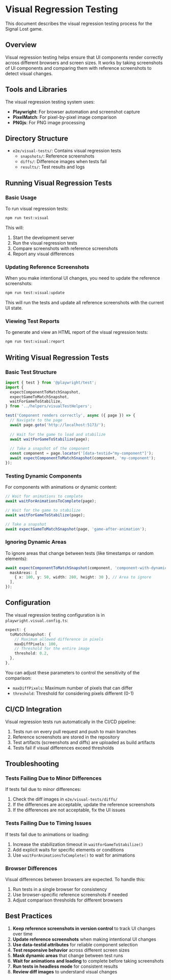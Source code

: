 # Visual Regression Testing

This document describes the visual regression testing process for the Signal Lost game.

## Overview

Visual regression testing helps ensure that UI components render correctly across different browsers and screen sizes. It works by taking screenshots of UI components and comparing them with reference screenshots to detect visual changes.

## Tools and Libraries

The visual regression testing system uses:

- **Playwright**: For browser automation and screenshot capture
- **PixelMatch**: For pixel-by-pixel image comparison
- **PNGjs**: For PNG image processing

## Directory Structure

- `e2e/visual-tests/`: Contains visual regression tests
  - `snapshots/`: Reference screenshots
  - `diffs/`: Difference images when tests fail
  - `results/`: Test results and logs

## Running Visual Regression Tests

### Basic Usage

To run visual regression tests:

```bash
npm run test:visual
```

This will:
1. Start the development server
2. Run the visual regression tests
3. Compare screenshots with reference screenshots
4. Report any visual differences

### Updating Reference Screenshots

When you make intentional UI changes, you need to update the reference screenshots:

```bash
npm run test:visual:update
```

This will run the tests and update all reference screenshots with the current UI state.

### Viewing Test Reports

To generate and view an HTML report of the visual regression tests:

```bash
npm run test:visual:report
```

## Writing Visual Regression Tests

### Basic Test Structure

```typescript
import { test } from '@playwright/test';
import {
  expectComponentToMatchSnapshot,
  expectGameToMatchSnapshot,
  waitForGameToStabilize,
} from '../helpers/visualTestHelpers';

test('Component renders correctly', async ({ page }) => {
  // Navigate to the page
  await page.goto('http://localhost:5173/');
  
  // Wait for the game to load and stabilize
  await waitForGameToStabilize(page);
  
  // Take a snapshot of the component
  const component = page.locator('[data-testid="my-component"]');
  await expectComponentToMatchSnapshot(component, 'my-component');
});
```

### Testing Dynamic Components

For components with animations or dynamic content:

```typescript
// Wait for animations to complete
await waitForAnimationsToComplete(page);

// Wait for the game to stabilize
await waitForGameToStabilize(page);

// Take a snapshot
await expectGameToMatchSnapshot(page, 'game-after-animation');
```

### Ignoring Dynamic Areas

To ignore areas that change between tests (like timestamps or random elements):

```typescript
await expectComponentToMatchSnapshot(component, 'component-with-dynamic-area', {
  maskAreas: [
    { x: 100, y: 50, width: 200, height: 30 }, // Area to ignore
  ],
});
```

## Configuration

The visual regression testing configuration is in `playwright.visual.config.ts`:

```typescript
expect: {
  toMatchSnapshot: {
    // Maximum allowed difference in pixels
    maxDiffPixels: 100,
    // Threshold for the entire image
    threshold: 0.2,
  },
},
```

You can adjust these parameters to control the sensitivity of the comparison:

- `maxDiffPixels`: Maximum number of pixels that can differ
- `threshold`: Threshold for considering pixels different (0-1)

## CI/CD Integration

Visual regression tests run automatically in the CI/CD pipeline:

1. Tests run on every pull request and push to main branches
2. Reference screenshots are stored in the repository
3. Test artifacts (screenshots and diffs) are uploaded as build artifacts
4. Tests fail if visual differences exceed thresholds

## Troubleshooting

### Tests Failing Due to Minor Differences

If tests fail due to minor differences:

1. Check the diff images in `e2e/visual-tests/diffs/`
2. If the differences are acceptable, update the reference screenshots
3. If the differences are not acceptable, fix the UI issues

### Tests Failing Due to Timing Issues

If tests fail due to animations or loading:

1. Increase the stabilization timeout in `waitForGameToStabilize()`
2. Add explicit waits for specific elements or conditions
3. Use `waitForAnimationsToComplete()` to wait for animations

### Browser Differences

Visual differences between browsers are expected. To handle this:

1. Run tests in a single browser for consistency
2. Use browser-specific reference screenshots if needed
3. Adjust comparison thresholds for different browsers

## Best Practices

1. **Keep reference screenshots in version control** to track UI changes over time
2. **Update reference screenshots** when making intentional UI changes
3. **Use data-testid attributes** for reliable component selection
4. **Test responsive behavior** across different screen sizes
5. **Mask dynamic areas** that change between test runs
6. **Wait for animations and loading** to complete before taking screenshots
7. **Run tests in headless mode** for consistent results
8. **Review diff images** to understand visual changes
